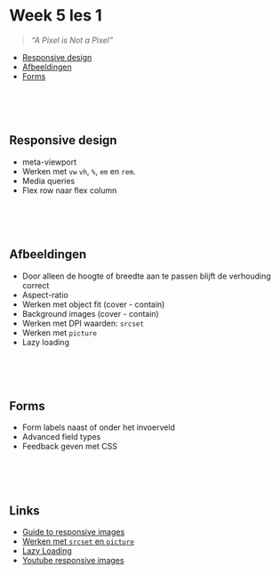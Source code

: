 # Week 5 les 1

> *“A Pixel is Not a Pixel”*

- [Responsive design](#responsive-design)
- [Afbeeldingen](#afbeeldingen)
- [Forms](#forms)

<br><Br><br>

## Responsive design

- meta-viewport
- Werken met `vw` `vh`, `%`, `em` en `rem`.
- Media queries
- Flex row naar flex column

<br><Br><br>

## Afbeeldingen

- Door alleen de hoogte of breedte aan te passen blijft de verhouding correct
- Aspect-ratio
- Werken met object fit (cover - contain)
- Background images (cover - contain)
- Werken met DPI waarden: `srcset`
- Werken met `picture`
- Lazy loading

<br><Br><br>

## Forms

- Form labels naast of onder het invoerveld
- Advanced field types
- Feedback geven met CSS

<br><Br><br>
  
## Links
  
- [Guide to responsive images](https://elad.medium.com/a-complete-guide-for-responsive-images-b13db359c6c7)
- [Werken met `srcset` en `picture`](https://css-tricks.com/a-guide-to-the-responsive-images-syntax-in-html/)
- [Lazy Loading](https://www.w3schools.com/tags/att_img_loading.asp)
- [Youtube responsive images](https://www.youtube.com/watch?v=fp9eVtkQ4EA)
